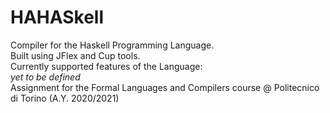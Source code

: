 # HAHASkell
Compiler for the Haskell Programming Language.  
Built using JFlex and Cup tools.  
Currently supported features of the Language:  
  *yet to be defined*  
Assignment for the Formal Languages and Compilers course @ Politecnico di Torino (A.Y. 2020/2021)  
